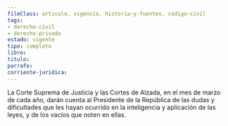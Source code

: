 ```yaml
---
fileClass: articulo, vigencia, historia-y-fuentes, codigo-civil
tags:
- derecho-civil
- derecho-privado
estado: vigente
tipo: completo
libro:
titulo:
parrafo:
corriente-juridica:
---
```

La Corte Suprema de Justicia y las Cortes de Alzada, en el mes de marzo de cada año, darán cuenta al Presidente de la República de las dudas y dificultades que les hayan ocurrido en la inteligencia y aplicación de las leyes, y de los vacíos que noten en ellas.